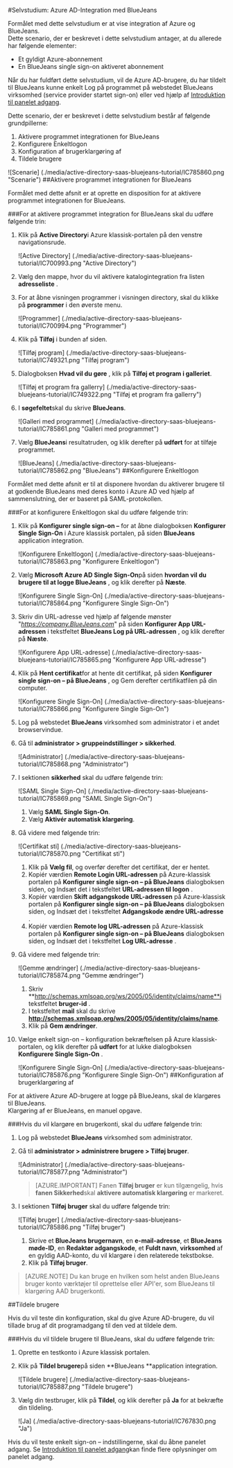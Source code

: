 <properties 
    pageTitle="Selvstudium: Azure Active Directory-integration med BlueJeans | Microsoft Azure" 
    description="Lær, hvordan du bruger BlueJeans med Azure Active Directory til at aktivere enkeltlogon, automatiseret klargøring og mere!" 
    services="active-directory" 
    authors="jeevansd"  
    documentationCenter="na" 
    manager="femila"/>
<tags 
    ms.service="active-directory" 
    ms.devlang="na" 
    ms.topic="article" 
    ms.tgt_pltfrm="na" 
    ms.workload="identity" 
    ms.date="09/29/2016" 
    ms.author="jeedes" />

#<a name="tutorial-azure-ad-integration-with-bluejeans"></a>Selvstudium: Azure AD-Integration med BlueJeans

Formålet med dette selvstudium er at vise integration af Azure og BlueJeans.  
Dette scenario, der er beskrevet i dette selvstudium antager, at du allerede har følgende elementer:

-   Et gyldigt Azure-abonnement
-   En BlueJeans single sign-on aktiveret abonnement

Når du har fuldført dette selvstudium, vil de Azure AD-brugere, du har tildelt til BlueJeans kunne enkelt Log på programmet på webstedet BlueJeans virksomhed (service provider startet sign-on) eller ved hjælp af [Introduktion til panelet adgang](active-directory-saas-access-panel-introduction.md).

Dette scenario, der er beskrevet i dette selvstudium består af følgende grundpillerne:

1.  Aktivere programmet integrationen for BlueJeans
2.  Konfigurere Enkeltlogon
3.  Konfiguration af brugerklargøring af
4.  Tildele brugere

![Scenarie] (./media/active-directory-saas-bluejeans-tutorial/IC785860.png "Scenarie")
##<a name="enabling-the-application-integration-for-bluejeans"></a>Aktivere programmet integrationen for BlueJeans

Formålet med dette afsnit er at oprette en disposition for at aktivere programmet integrationen for BlueJeans.

###<a name="to-enable-the-application-integration-for-bluejeans-perform-the-following-steps"></a>For at aktivere programmet integration for BlueJeans skal du udføre følgende trin:

1.  Klik på **Active Directory**i Azure klassisk-portalen på den venstre navigationsrude.

    ![Active Directory] (./media/active-directory-saas-bluejeans-tutorial/IC700993.png "Active Directory")

2.  Vælg den mappe, hvor du vil aktivere katalogintegration fra listen **adresseliste** .

3.  For at åbne visningen programmer i visningen directory, skal du klikke på **programmer** i den øverste menu.

    ![Programmer] (./media/active-directory-saas-bluejeans-tutorial/IC700994.png "Programmer")

4.  Klik på **Tilføj** i bunden af siden.

    ![Tilføj program] (./media/active-directory-saas-bluejeans-tutorial/IC749321.png "Tilføj program")

5.  Dialogboksen **Hvad vil du gøre** , klik på **Tilføj et program i galleriet**.

    ![Tilføj et program fra gallerry] (./media/active-directory-saas-bluejeans-tutorial/IC749322.png "Tilføj et program fra gallerry")

6.  I **søgefeltet**skal du skrive **BlueJeans**.

    ![Galleri med programmet] (./media/active-directory-saas-bluejeans-tutorial/IC785861.png "Galleri med programmet")

7.  Vælg **BlueJeans**i resultatruden, og klik derefter på **udført** for at tilføje programmet.

    ![BlueJeans] (./media/active-directory-saas-bluejeans-tutorial/IC785862.png "BlueJeans")
##<a name="configuring-single-sign-on"></a>Konfigurere Enkeltlogon

Formålet med dette afsnit er til at disponere hvordan du aktiverer brugere til at godkende BlueJeans med deres konto i Azure AD ved hjælp af sammenslutning, der er baseret på SAML-protokollen.

###<a name="to-configure-single-sign-on-perform-the-following-steps"></a>For at konfigurere Enkeltlogon skal du udføre følgende trin:

1.  Klik på **Konfigurer single sign-on –** for at åbne dialogboksen **Konfigurer Single Sign-On** i Azure klassisk portalen, på siden **BlueJeans** application integration.

    ![Konfigurere Enkeltlogon] (./media/active-directory-saas-bluejeans-tutorial/IC785863.png "Konfigurere Enkeltlogon")

2.  Vælg **Microsoft Azure AD Single Sign-On**på siden **hvordan vil du brugere til at logge BlueJeans** , og klik derefter på **Næste**.

    ![Konfigurere Single Sign-On] (./media/active-directory-saas-bluejeans-tutorial/IC785864.png "Konfigurere Single Sign-On")

3.  Skriv din URL-adresse ved hjælp af følgende mønster "*https://company.BlueJeans.com*" på siden **Konfigurer App URL-adressen** i tekstfeltet **BlueJeans Log på URL-adressen** , og klik derefter på **Næste**.

    ![Konfigurere App URL-adresse] (./media/active-directory-saas-bluejeans-tutorial/IC785865.png "Konfigurere App URL-adresse")

4.  Klik på **Hent certifikat**for at hente dit certifikat, på siden **Konfigurer single sign-on – på BlueJeans** , og Gem derefter certifikatfilen på din computer.

    ![Konfigurere Single Sign-On] (./media/active-directory-saas-bluejeans-tutorial/IC785866.png "Konfigurere Single Sign-On")

5.  Log på webstedet **BlueJeans** virksomhed som administrator i et andet browservindue.

6.  Gå til **administrator \> gruppeindstillinger \> sikkerhed**.

    ![Administrator] (./media/active-directory-saas-bluejeans-tutorial/IC785868.png "Administrator")

7.  I sektionen **sikkerhed** skal du udføre følgende trin:

    ![SAML Single Sign-On] (./media/active-directory-saas-bluejeans-tutorial/IC785869.png "SAML Single Sign-On")

    1.  Vælg **SAML Single Sign-On**.
    2.  Vælg **Aktivér automatisk klargøring**.

8.  Gå videre med følgende trin:

    ![Certifikat sti] (./media/active-directory-saas-bluejeans-tutorial/IC785870.png "Certifikat sti")

    1.  Klik på **Vælg fil**, og overfør derefter det certifikat, der er hentet.
    2.  Kopiér værdien **Remote Login URL-adressen** på Azure-klassisk portalen på **Konfigurer single sign-on – på BlueJeans** dialogboksen siden, og Indsæt det i tekstfeltet **URL-adressen til logon** .
    3.  Kopiér værdien **Skift adgangskode URL-adressen** på Azure-klassisk portalen på **Konfigurer single sign-on – på BlueJeans** dialogboksen siden, og Indsæt det i tekstfeltet **Adgangskode ændre URL-adresse** .
    4.  Kopiér værdien **Remote log URL-adressen** på Azure-klassisk portalen på **Konfigurer single sign-on – på BlueJeans** dialogboksen siden, og Indsæt det i tekstfeltet **Log URL-adresse** .

9.  Gå videre med følgende trin:

    ![Gemme ændringer] (./media/active-directory-saas-bluejeans-tutorial/IC785874.png "Gemme ændringer")

    1.  Skriv **http://schemas.xmlsoap.org/ws/2005/05/identity/claims/name**i tekstfeltet **bruger-id** .
    2.  I tekstfeltet **mail** skal du skrive **http://schemas.xmlsoap.org/ws/2005/05/identity/claims/name**.
    3.  Klik på **Gem ændringer**.

10. Vælge enkelt sign-on – konfiguration bekræftelsen på Azure klassisk-portalen, og klik derefter på **udført** for at lukke dialogboksen **Konfigurere Single Sign-On** .

    ![Konfigurere Single Sign-On] (./media/active-directory-saas-bluejeans-tutorial/IC785876.png "Konfigurere Single Sign-On")
##<a name="configuring-user-provisioning"></a>Konfiguration af brugerklargøring af

For at aktivere Azure AD-brugere at logge på BlueJeans, skal de klargøres til BlueJeans.  
Klargøring af er BlueJeans, en manuel opgave.

###<a name="to-provision-a-user-accounts-perform-the-following-steps"></a>Hvis du vil klargøre en brugerkonti, skal du udføre følgende trin:

1.  Log på webstedet **BlueJeans** virksomhed som administrator.

2.  Gå til **administrator \> administrere brugere \> Tilføj bruger**.

    ![Administrator] (./media/active-directory-saas-bluejeans-tutorial/IC785877.png "Administrator")

    >[AZURE.IMPORTANT] Fanen **Tilføj bruger** er kun tilgængelig, hvis **fanen Sikkerhed**skal **aktivere automatisk klargøring** er markeret.

3.  I sektionen **Tilføj bruger** skal du udføre følgende trin:

    ![Tilføj bruger] (./media/active-directory-saas-bluejeans-tutorial/IC785886.png "Tilføj bruger")

    1.  Skrive et **BlueJeans brugernavn**, en **e-mail-adresse**, et **BlueJeans møde-ID**, en **Redaktør adgangskode**, et **Fuldt navn**, **virksomhed** af en gyldig AAD-konto, du vil klargøre i den relaterede tekstbokse.
    2.  Klik på **Tilføj bruger**.

>[AZURE.NOTE] Du kan bruge en hvilken som helst anden BlueJeans bruger konto værktøjer til oprettelse eller API'er, som BlueJeans til klargøring AAD brugerkonti.

##<a name="assigning-users"></a>Tildele brugere

Hvis du vil teste din konfiguration, skal du give Azure AD-brugere, du vil tillade brug af dit programadgang til den ved at tildele dem.

###<a name="to-assign-users-to-bluejeans-perform-the-following-steps"></a>Hvis du vil tildele brugere til BlueJeans, skal du udføre følgende trin:

1.  Oprette en testkonto i Azure klassisk portalen.

2.  Klik på **Tildel brugere**på siden **BlueJeans **application integration.

    ![Tildele brugere] (./media/active-directory-saas-bluejeans-tutorial/IC785887.png "Tildele brugere")

3.  Vælg din testbruger, klik på **Tildel**, og klik derefter på **Ja** for at bekræfte din tildeling.

    ![Ja] (./media/active-directory-saas-bluejeans-tutorial/IC767830.png "Ja")

Hvis du vil teste enkelt sign-on – indstillingerne, skal du åbne panelet adgang. Se [Introduktion til panelet adgang](active-directory-saas-access-panel-introduction.md)kan finde flere oplysninger om panelet adgang.
